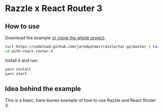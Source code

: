 # Razzle x React Router 3

## How to use
Download the example [or clone the whole project](https://github.com/jaredpalmer/razzle.git):

```bash
curl https://codeload.github.com/jaredpalmer/razzle/tar.gz/master | tar -xz --strip=2 razzle-master/examples/with-react-router-3
cd with-react-router-3
```

Install it and run:

```bash
yarn install
yarn start
```

## Idea behind the example
This is a basic, bare-bones example of how to use Razzle and React Router 3.